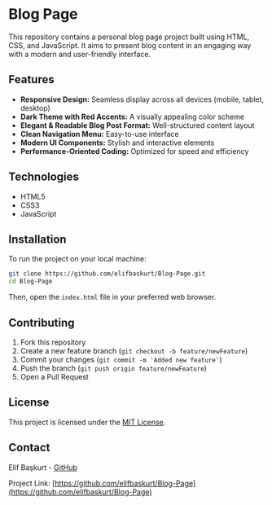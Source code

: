 # Blog Page

This repository contains a personal blog page project built using HTML, CSS, and JavaScript. It aims to present blog content in an engaging way with a modern and user-friendly interface.

## Features

- **Responsive Design:** Seamless display across all devices (mobile, tablet, desktop)  
- **Dark Theme with Red Accents:** A visually appealing color scheme  
- **Elegant & Readable Blog Post Format:** Well-structured content layout  
- **Clean Navigation Menu:** Easy-to-use interface  
- **Modern UI Components:** Stylish and interactive elements  
- **Performance-Oriented Coding:** Optimized for speed and efficiency  

## Technologies

- HTML5  
- CSS3  
- JavaScript  

## Installation

To run the project on your local machine:  

```bash
git clone https://github.com/elifbaskurt/Blog-Page.git
cd Blog-Page
```

Then, open the `index.html` file in your preferred web browser.  

## Contributing

1. Fork this repository  
2. Create a new feature branch (`git checkout -b feature/newFeature`)  
3. Commit your changes (`git commit -m 'Added new feature'`)  
4. Push the branch (`git push origin feature/newFeature`)  
5. Open a Pull Request  

## License  

This project is licensed under the [MIT License](LICENSE).  

## Contact  

Elif Başkurt - [GitHub](https://github.com/elifbaskurt)  

Project Link: [https://github.com/elifbaskurt/Blog-Page](https://github.com/elifbaskurt/Blog-Page)  
